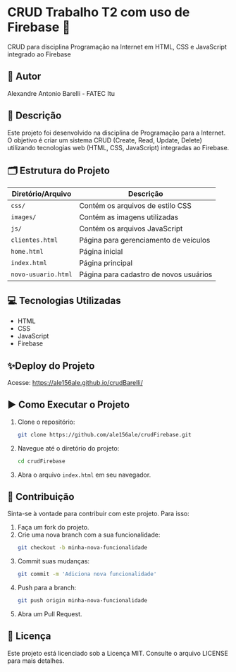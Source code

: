 # CRUD Trabalho T2 com uso de Firebase 🚀

CRUD para disciplina Programação na Internet em HTML, CSS e JavaScript integrado ao Firebase

## 👨 Autor

Alexandre Antonio Barelli - FATEC Itu

## 📄 Descrição

Este projeto foi desenvolvido na disciplina de Programação para a Internet. O objetivo é criar um sistema CRUD (Create, Read, Update, Delete) utilizando tecnologias web (HTML, CSS, JavaScript) integradas ao Firebase.

## 🗂 Estrutura do Projeto

| Diretório/Arquivo          | Descrição                           |
|----------------------------|-------------------------------------|
| `css/`                     | Contém os arquivos de estilo CSS    |
| `images/`                  | Contém as imagens utilizadas        |
| `js/`                      | Contém os arquivos JavaScript       |
| `clientes.html`            | Página para gerenciamento de veículos |
| `home.html`                | Página inicial                      |
| `index.html`               | Página principal                    |
| `novo-usuario.html`        | Página para cadastro de novos usuários |

## 💻 Tecnologias Utilizadas

- HTML
- CSS
- JavaScript
- Firebase

## ✨Deploy do Projeto

Acesse: https://ale156ale.github.io/crudBarelli/

## ▶️ Como Executar o Projeto

1. Clone o repositório:
    ```sh
    git clone https://github.com/ale156ale/crudFirebase.git
    ```

2. Navegue até o diretório do projeto:
    ```sh
    cd crudFirebase
    ```

3. Abra o arquivo `index.html` em seu navegador.

## 🤝 Contribuição

Sinta-se à vontade para contribuir com este projeto. Para isso:

1. Faça um fork do projeto.
2. Crie uma nova branch com a sua funcionalidade:
    ```sh
    git checkout -b minha-nova-funcionalidade
    ```
3. Commit suas mudanças:
    ```sh
    git commit -m 'Adiciona nova funcionalidade'
    ```
4. Push para a branch:
    ```sh
    git push origin minha-nova-funcionalidade
    ```
5. Abra um Pull Request.

## 📝 Licença

Este projeto está licenciado sob a Licença MIT. Consulte o arquivo LICENSE para mais detalhes.

